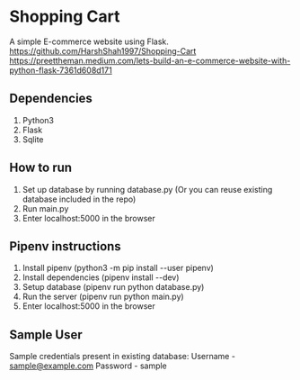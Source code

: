 # Shopping Cart  
A simple E-commerce website using Flask.
https://github.com/HarshShah1997/Shopping-Cart
https://preettheman.medium.com/lets-build-an-e-commerce-website-with-python-flask-7361d608d171
  
## Dependencies ##
1. Python3
2. Flask
3. Sqlite

## How to run ##
1. Set up database by running database.py (Or you can reuse existing database included in the repo)
2. Run main.py
3. Enter localhost:5000 in the browser

## Pipenv instructions ##
1. Install pipenv (python3 -m pip install --user pipenv)
2. Install dependencies (pipenv install --dev)
3. Setup database (pipenv run python database.py)
4. Run the server (pipenv run python main.py)
5. Enter localhost:5000 in the browser

## Sample User ##
Sample credentials present in existing database:
Username - sample@example.com
Password - sample

